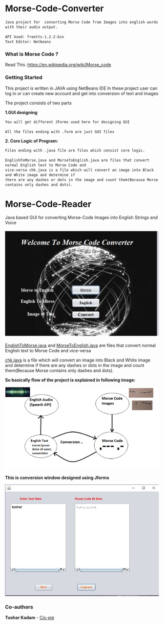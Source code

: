 # Morse-Code-Converter
    Java project for  converting Morse Code from Images into english words with their audio output.
    
    API Used: freetts-1.2.2-bin
    Text Editor: Netbeans



### What is Morse Code ?
Read This :https://en.wikipedia.org/wiki/Morse_code

### Getting Started

This project is written in JAVA using NetBeans IDE In these project user can log in or can create new account
and get into conversion of text and images


The project consists of two parts 

**1.GUI designing**


    You will get different JForms used here for designing GUI

    All the files ending with .form are just GUI files 
    
**2. Core Logic of Program:**

    Files ending with .java file are files which consist core logic. 

    EnglishToMorse.java and MorseToEnglish.java are files that convert normal English text to Morse Code and
    vice-versa chk.java is a file which will convert an image into Black and White image and determine if
    there are any dashes or dots in the image and count them(Because Morse contains only dashes and dots).

#  Morse-Code-Reader
Java based GUI for converting Morse-Code Images into English Strings and Voice 

![Image](https://github.com/Kadam-Tushar/Morse-Code-Reader/blob/master/output_ulrQtq.gif)




[EnglishToMorse.java](https://github.com/Kadam-Tushar/Morse-Code-Reader/blob/master/Project/MorseCode/MorseCodenew/src/EnglishToMorse.java) and [MorseToEnglish.java](https://github.com/Kadam-Tushar/Morse-Code-Reader/blob/master/Project/MorseCode/MorseCodenew/src/MorseToEnglish.java) are files that convert normal English text to Morse Code and vice-versa 

[chk.java](https://github.com/Kadam-Tushar/Morse-Code-Reader/blob/master/Project/MorseCode/MorseCodenew/src/chk.java) is a file which will convert an image into Black and White image and determine if there are any dashes or dots in the image       and count them(Because Morse contains only dashes and dots).

**So basically flow of the project is explained in following image:**



![Flow Image](https://github.com/Kadam-Tushar/Morse-Code-Reader/blob/master/final.png)


**This is conversion window designed using Jforms**

![I1](https://github.com/Kadam-Tushar/Morse-Code-Reader/blob/master/work.JPG)





### Co-authors

**Tushar Kadam**  - [Cis-pie](https://github.com/Kadam-Tushar)


